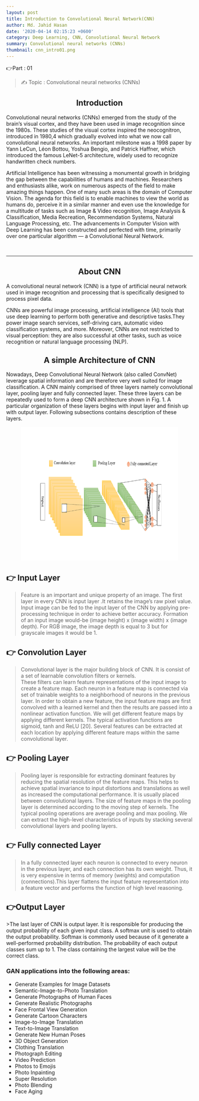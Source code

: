 ```yaml
---
layout: post
title: Introduction to Convolutional Neural Network(CNN)
author: Md. Jahid Hasan
date: '2020-04-14 02:15:23 +0600'
category: Deep Learning, CNN, Convolutional Neural Network
summary: Convolutional neural networks (CNNs)
thumbnail: cnn_intro01.png
---
```



👉Part : 01
> ✍ Topic : Convolutional neural networks (CNNs)


<h2> <b>  <center> Introduction</center>  </b> </h2>

<p>Convolutional neural networks (CNNs) emerged from the study of the brain’s
visual cortex, and they have been used in image recognition since the 1980s.
These studies of the visual cortex inspired the neocognitron, introduced in
1980,4 which gradually evolved into what we now call convolutional neural
networks. An important milestone was a 1998 paper by Yann LeCun, Léon
Bottou, Yoshua Bengio, and Patrick Haffner, which introduced the famous
LeNet-5 architecture, widely used to recognize handwritten check numbers.</p>


<p>Artificial Intelligence has been witnessing a monumental growth in bridging the gap between the capabilities of humans and machines.
Researchers and enthusiasts alike, work on numerous aspects of the field to make amazing things happen. One of many such areas is the domain of Computer Vision.
The agenda for this field is to enable machines to view the world as humans do, perceive it in a similar manner and even use the knowledge
 for a multitude of tasks such as Image & Video recognition, Image Analysis & Classification, Media Recreation, Recommendation Systems,
  Natural Language Processing, etc. The advancements in Computer Vision with Deep Learning has been constructed and perfected with time,
   primarily over one particular algorithm — a Convolutional Neural Network.</p>
<br>


______________________________

<h2> <b>  <center> About CNN </center>  </b> </h2>

<p>A convolutional neural network (CNN) is a type of artificial neural network used in image recognition and processing that is specifically designed to process pixel data.</p>

<p>CNNs are powerful image processing, artificial intelligence (AI) tools that use deep learning to perform both generative and descriptive tasks.They power image search services, self-driving cars, automatic video classification systems, and more. Moreover,
CNNs are not restricted to visual perception: they are also successful at other
tasks, such as voice recognition or natural language processing (NLP). </p>


<h2> <b>  <center> A simple Architecture of CNN </center>  </b> </h2>

<p> Nowadays, Deep Convolutional Neural Network (also
called ConvNet) leverage spatial information and are
therefore very well suited for image classification. A CNN
mainly comprised of three layers namely convolutional layer,
pooling layer and fully connected layer. These three layers can
be repeatedly used to form a deep CNN architecture shown in
Fig. 1. A particular organization of these layers begins with
input layer and finish up with output layer. Following
subsections contains description of these layers. </p>


<figure>
		   <img src="/assets/img/blog/CNN01/simple_cnn_arc.png" height="360" width="720" alt="spam">
</figure>
<p>

<h2>👉 Input Layer </h2>

>Feature is an important and unique property of an image.
The first layer in every CNN is input layer .It retains the
image’s raw pixel value. Input image can be fed to the input
layer of the CNN by applying pre-processing technique in
order to achieve better accuracy. Formation of an input image
would-be (image height) x (image width) x (image depth). For
RGB image, the image depth is equal to 3 but for grayscale
images it would be 1.

<h2>👉 Convolution Layer </h2>

>Convolutional layer is the major building block of CNN. It is consist of a set of learnable convolution filters or kernels.  
These filters can learn feature representations of the input image to create a feature map. Each neuron in a feature map is connected via
set of trainable weights to a neighborhood of neurons in the previous layer. In order to obtain a new feature, the input feature maps are first
convolved with a learned kernel and then the results are passed into a nonlinear activation function. We will get different feature maps by applying
 different kernels. The typical activation functions are sigmoid, tanh and ReLU [20]. Several features can be extracted at each location by applying
 different feature maps within the same convolutional layer.

<h2>👉 Pooling Layer </h2>

>Pooling layer is responsible for extracting dominant features by reducing the spatial resolution of the feature maps.
 This helps to achieve spatial invariance to input distortions and translations as well as increased the computational performance.
  It is usually placed between convolutional layers. The size of feature maps in the pooling layer is determined according to the moving step of kernels.
  The typical pooling operations are average pooling and max pooling. We can extract the high-level characteristics of inputs by stacking several
  convolutional layers and pooling layers.


<h2>👉 Fully connected Layer </h2>

>In a fully connected layer each neuron is connected to every neuron in the previous layer, and each connection has its own weight.
 Thus, it is very expensive in terms of memory (weights) and computation (connections).This layer flattens the input feature representation into
  a feature vector and performs the function of high level reasoning.

<h2>👉Output Layer </h2>
>The last layer of CNN is output layer. It is responsible for producing the output probability of each given input class.
 A softmax unit is used to obtain the output probability. Softmax is commonly used because of it generate a well-performed probability distribution.
  The probability of each output classes sum up to 1. The class containing the largest value will be the correct class.  





<h3>GAN applications into the following areas:</h3>
<ul>
    <li>Generate Examples for Image Datasets</li>
		<li>Semantic-Image-to-Photo Translation</li>
    <li>Generate Photographs of Human Faces</li>
    <li>Generate Realistic Photographs</li>
	  <li>Face Frontal View Generation</li>
		<li>Generate Cartoon Characters</li>
		<li>Image-to-Image Translation</li>
		<li>Text-to-Image Translation</li>
		<li>Generate New Human Poses</li>
		<li>3D Object Generation</li>
		<li>Clothing Translation</li>
		<li>Photograph Editing</li>
    <li>Video Prediction</li>
    <li>Photos to Emojis</li>
    <li>Photo Inpainting</li>
		<li>Super Resolution</li>
		<li>Photo Blending</li>
    <li>Face Aging</li>
</ul>

<br>
